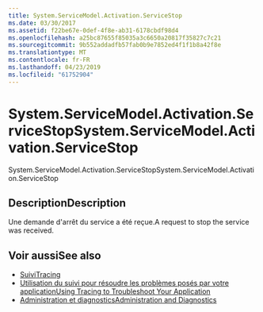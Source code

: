 ```yaml
---
title: System.ServiceModel.Activation.ServiceStop
ms.date: 03/30/2017
ms.assetid: f22be67e-0def-4f8e-ab31-6178cbdf98d4
ms.openlocfilehash: a25bc87655f85035a3c6650a20817f35827c7c21
ms.sourcegitcommit: 9b552addadfb57fab0b9e7852ed4f1f1b8a42f8e
ms.translationtype: MT
ms.contentlocale: fr-FR
ms.lasthandoff: 04/23/2019
ms.locfileid: "61752904"
---
```

# <a name="systemservicemodelactivationservicestop"></a><span data-ttu-id="0b21b-102">System.ServiceModel.Activation.ServiceStop</span><span class="sxs-lookup"><span data-stu-id="0b21b-102">System.ServiceModel.Activation.ServiceStop</span></span>
<span data-ttu-id="0b21b-103">System.ServiceModel.Activation.ServiceStop</span><span class="sxs-lookup"><span data-stu-id="0b21b-103">System.ServiceModel.Activation.ServiceStop</span></span>  
  
## <a name="description"></a><span data-ttu-id="0b21b-104">Description</span><span class="sxs-lookup"><span data-stu-id="0b21b-104">Description</span></span>  
 <span data-ttu-id="0b21b-105">Une demande d'arrêt du service a été reçue.</span><span class="sxs-lookup"><span data-stu-id="0b21b-105">A request to stop the service was received.</span></span>  
  
## <a name="see-also"></a><span data-ttu-id="0b21b-106">Voir aussi</span><span class="sxs-lookup"><span data-stu-id="0b21b-106">See also</span></span>

- [<span data-ttu-id="0b21b-107">Suivi</span><span class="sxs-lookup"><span data-stu-id="0b21b-107">Tracing</span></span>](../../../../../docs/framework/wcf/diagnostics/tracing/index.md)
- [<span data-ttu-id="0b21b-108">Utilisation du suivi pour résoudre les problèmes posés par votre application</span><span class="sxs-lookup"><span data-stu-id="0b21b-108">Using Tracing to Troubleshoot Your Application</span></span>](../../../../../docs/framework/wcf/diagnostics/tracing/using-tracing-to-troubleshoot-your-application.md)
- [<span data-ttu-id="0b21b-109">Administration et diagnostics</span><span class="sxs-lookup"><span data-stu-id="0b21b-109">Administration and Diagnostics</span></span>](../../../../../docs/framework/wcf/diagnostics/index.md)
